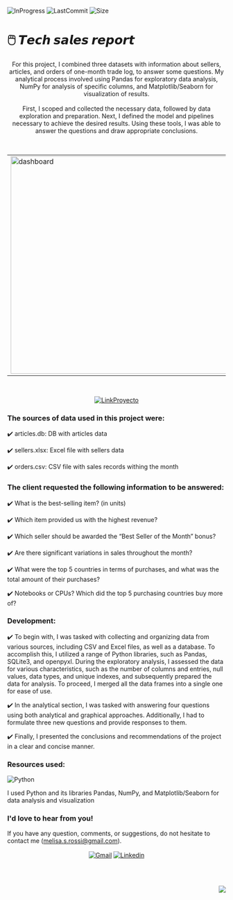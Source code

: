 ![InProgress](https://img.shields.io/badge/Status-completed-A7FC00?style=flat-square)
![LastCommit](https://img.shields.io/github/last-commit/melirossi/tech-sales-report?color=FC00A7&label=Last%20commit&style=flat-square)
![Size](https://img.shields.io/github/repo-size/melirossi/tech-sales-report?color=00A7FC&label=Repo%20size&style=flat-square)

# 🖱️ 𝙏𝙚𝙘𝙝 𝙨𝙖𝙡𝙚𝙨 𝙧𝙚𝙥𝙤𝙧𝙩

<p align="center">
For this project, I combined three datasets with information about sellers, articles, and orders of one-month trade log, to answer some questions. My analytical process involved using Pandas for exploratory data analysis, NumPy for analysis of specific columns, and Matplotlib/Seaborn for visualization of results. 
<br>
<br>
First, I scoped and collected the necessary data, followed by data exploration and preparation. Next, I defined the model and pipelines necessary to achieve the desired results. Using these tools, I was able to answer the questions and draw appropriate conclusions.
</p>
<br>
<table align="center">
  <tr>
    <td><img src="https://github.com/melirossi/tech-sales-report/blob/master/images/portada.JPG" alt="dashboard" width="500"></td>
    <td><img src="https://github.com/melirossi/tech-sales-report/blob/master/images/resolucion%20gr%C3%A1fica.JPG" alt="dashboard" width="500"></td>
  </tr>
</table>
<br>
<p align="center">
<a href="https://deepnote.com/@melisa/TP-Final-Melisa-Rossi-ba95f8d2-7267-49c4-97f7-c70b16079419" target="blank"><img align="center" src="https://img.shields.io/badge/Link_to_report-FC7800?style=for-the-badge" alt="LinkProyecto"/></a>
</p>

### The sources of data used in this project were:

✔️ articles.db: DB with articles data

✔️ sellers.xlsx: Excel file with sellers data

✔️ orders.csv: CSV file with sales records withing the month

### The client requested the following information to be answered:

✔️ What is the best-selling item? (in units)

✔️ Which item provided us with the highest revenue?

✔️ Which seller should be awarded the “Best Seller of the Month” bonus?

✔️ Are there significant variations in sales throughout the month?

✔️ What were the top 5 countries in terms of purchases, and what was the total amount of their purchases?

✔️ Notebooks or CPUs? Which did the top 5 purchasing countries buy more of?

### Development:

✔️ To begin with, I was tasked with collecting and organizing data from various sources, including CSV and Excel files, as well as a database. To accomplish this, I utilized a range of Python libraries, such as Pandas, SQLite3, and openpyxl. During the exploratory analysis, I assessed the data for various characteristics, such as the number of columns and entries, null values, data types, and unique indexes, and subsequently prepared the data for analysis. To proceed, I merged all the data frames into a single one for ease of use.

✔️ In the analytical section, I was tasked with answering four questions using both analytical and graphical approaches. Additionally, I had to formulate three new questions and provide responses to them.

✔️ Finally, I presented the conclusions and recommendations of the project in a clear and concise manner.

### Resources used:

![Python](https://img.shields.io/badge/python-3670A0?style=for-the-badge&logo=python&logoColor=ffdd54) 

I used Python and its libraries Pandas, NumPy, and Matplotlib/Seaborn for data analysis and visualization

### I'd love to hear from you!

If you have any question, comments, or suggestions, do not hesitate to contact me (melisa.s.rossi@gmail.com). 

<p align="center">
<a href="mailto:melisa.s.rossi@gmail.com" target="blank"><img align="center" src="https://img.shields.io/badge/Gmail-D14836?style=for-the-badge&logo=gmail&logoColor=AAE2FC&color=9C9C9C" alt="Gmail"/></a>
<a href="https://www.linkedin.com/in/melisasrossi/" target="blank"><img align="center" src="https://img.shields.io/badge/linkedin-0A66C2?style=for-the-badge&logo=linkedin&logoColor=AAE2FC&color=9C9C9C" alt="Linkedin"/></a>
</p>
<br>
<br>
<p align="right">
<a><img align="center" src="https://img.shields.io/badge/MADE_WITH_L♡VE_BY_MEL-AAE2FC?style=for-the-badge&logo=appveyor.svg"></a>
</p>
